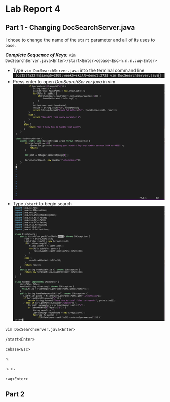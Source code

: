 # Lab Report 4
## Part 1 - Changing DocSearchServer.java

I chose to change the name of the `start` parameter and all of its uses to `base`.

***Complete Sequence of Keys:*** `vim DocSearchServer.java<Enter>/start<Enter>cebase<Esc>n.n.n.:wq<Enter>`
- Type `vim DocSearchServer.java` into the terminal command line ![`vim DocSearchServer.java`](LabReport_4.1.png)
- Press enter to open *DocSearchServer.java* in vim ![`Enter`](LabReport_4.2.png)
- Type `/start` to begin search ![`/start`](LabReport_4.3.png)


`vim DocSearchServer.java<Enter>`

`/start<Enter>`

`cebase<Esc>`

`n.`

`n.`
`n.`

`:wq<Enter>`

## Part 2
